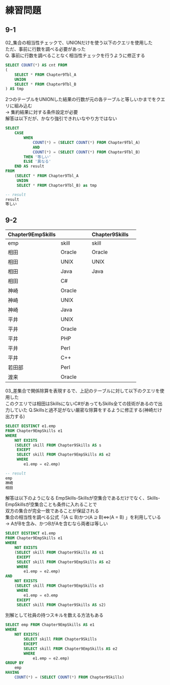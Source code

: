 # 練習問題
## 9-1
02_集合の相当性チェックで、UNIONだけを使う以下のクエリを使用した  
ただ、事前に行数を調べる必要があった  
Q. 事前に行数を調べることなく相当性チェックを行うように修正する
``` sql
SELECT COUNT(*) AS cnt FROM
(
	SELECT * FROM Chapter9Tbl_A
	UNION
	SELECT * FROM Chapter9Tbl_B
) AS tmp
```
2つのテーブルをUNIONした結果の行数が元の各テーブルと等しいかまでをクエリに組み込む  
-> 集約結果に対する条件設定が必要  
解答は以下だが、かなり強引できれいなやり方ではない
``` sql
SELECT
	CASE
		WHEN
			COUNT(*) = (SELECT COUNT(*) FROM Chapter9Tbl_A)
			AND
			COUNT(*) = (SELECT COUNT(*) FROM Chapter9Tbl_B)
		THEN '等しい'
		ELSE '異なる'
	END AS result
FROM
	(SELECT * FROM Chapter9Tbl_A
	 UNION
	 SELECT * FROM Chapter9Tbl_B) as tmp

-- result
result
等しい
```
## 9-2
| Chapter9EmpSkills |         |       |   | Chapter9Skills |       |
|------------------|---------|-------|---|----------------|-------|
| emp              | skill   |       |   | skill          |       |
| 相田             | Oracle  |       |   | Oracle         |       |
| 相田             | UNIX    |       |   | UNIX           |       |
| 相田             | Java    |       |   | Java           |       |
| 相田             | C#      |       |   |                |       |
| 神崎             | Oracle  |       |   |                |       |
| 神崎             | UNIX    |       |   |                |       |
| 神崎             | Java    |       |   |                |       |
| 平井             | UNIX    |       |   |                |       |
| 平井             | Oracle  |       |   |                |       |
| 平井             | PHP     |       |   |                |       |
| 平井             | Perl    |       |   |                |       |
| 平井             | C++     |       |   |                |       |
| 若田部           | Perl    |       |   |                |       |
| 渡来             | Oracle  |       |   |                |       |

03_差集合で関係除算を表現するで、上記のテーブルに対して以下のクエリを使用した  
このクエリでは相田はSkillsにないC#があってもSkills全ての技術があるので出力していた
Q.Skillsと過不足がない厳密な除算をするように修正する(神崎だけ出力する)
``` sql
SELECT DISTINCT e1.emp
FROM Chapter9EmpSkills e1
WHERE
	NOT EXISTS
	(SELECT skill FROM Chapter9Skills AS s
	 EXCEPT
	 SELECT skill FROM Chapter9EmpSkills AS e2
	 WHERE
		e1.emp = e2.emp)

-- result
emp
神崎
相田
```
解答は以下のようになる
EmpSkills-Skillsが空集合であるだけでなく、Skills-EmpSkillsが空集合ことも条件に入れることで  
双方の集合が完全一致であることが保証される  
集合の相当性を調べる公式「(A ⊆ B)かつ(A ⊇ B)⇔(A = B) 」を利用している  
-> AがBを含み、かつBがAを含むなら両者は等しい
``` sql
SELECT DISTINCT e1.emp
FROM Chapter9EmpSkills e1
WHERE
	NOT EXISTS
	(SELECT skill FROM Chapter9Skills AS s1
	 EXCEPT
	 SELECT skill FROM Chapter9EmpSkills AS e2
	 WHERE
		e1.emp = e2.emp)
AND
	NOT EXISTS
	(SELECT skill FROM Chapter9EmpSkills e3
	 WHERE
		e1.emp = e3.emp
	 EXCEPT
	 SELECT skill FROM Chapter9Skills AS s2)
```
別解として社員の持つスキルを数える方法もある  
``` sql
SELECT emp FROM Chapter9EmpSkills AS e1
WHERE
	NOT EXISTS(
		SELECT skill FROM Chapter9Skills
		EXCEPT
		SELECT skill FROM Chapter9EmpSkills AS e2
		WHERE
			e1.emp = e2.emp)
GROUP BY
	emp
HAVING
	COUNT(*) = (SELECT COUNT(*) FROM Chapter9Skills)
```
